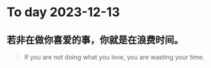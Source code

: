 
# To day 2023-12-13


## 若非在做你喜爱的事，你就是在浪费时间。
> If you are not doing what you love, you are wasting your time.

    